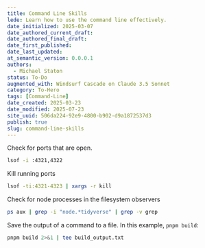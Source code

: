 ```yaml
---
title: Command Line Skills
lede: Learn how to use the command line effectively.
date_initialized: 2025-03-07
date_authored_current_draft: 
date_authored_final_draft: 
date_first_published: 
date_last_updated: 
at_semantic_version: 0.0.0.1
authors:
  - Michael Staton
status: To-Do
augmented_with: Windsurf Cascade on Claude 3.5 Sonnet
category: To-Hero
tags: [Command-Line]
date_created: 2025-03-23
date_modified: 2025-07-23
site_uuid: 506da224-92e9-4800-b902-d9a1872537d3
publish: true
slug: command-line-skills
---
```


Check for ports that are open.
```bash
lsof -i :4321,4322
```

Kill running ports
```bash
lsof -ti:4321-4323 | xargs -r kill
```

Check for node processes in the filesystem observers
```bash
ps aux | grep -i "node.*tidyverse" | grep -v grep
```

Save the output of a command to a file.  In this example, `pnpm build`:
```bash
pnpm build 2>&1 | tee build_output.txt
```
